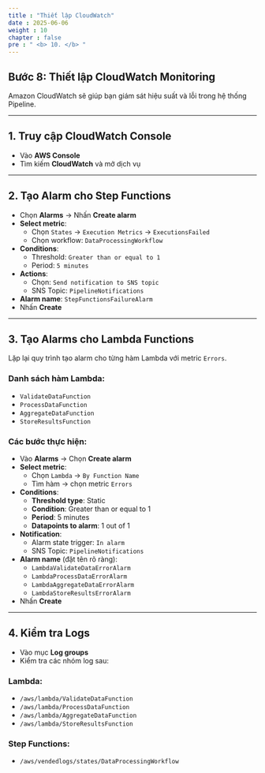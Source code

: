 ```yaml
---
title : "Thiết lập CloudWatch"
date : 2025-06-06 
weight : 10 
chapter : false
pre : " <b> 10. </b> "
---
```


## Bước 8: Thiết lập CloudWatch Monitoring

Amazon CloudWatch sẽ giúp bạn giám sát hiệu suất và lỗi trong hệ thống Pipeline.

---

## 1. Truy cập CloudWatch Console

- Vào **AWS Console**
- Tìm kiếm **CloudWatch** và mở dịch vụ

---

## 2. Tạo Alarm cho Step Functions

- Chọn **Alarms** → Nhấn **Create alarm**
- **Select metric**:
  - Chọn `States` → `Execution Metrics` → `ExecutionsFailed`
  - Chọn workflow: `DataProcessingWorkflow`
- **Conditions**:
  - Threshold: `Greater than or equal to 1`
  - Period: `5 minutes`
- **Actions**:
  - Chọn: `Send notification to SNS topic`
  - SNS Topic: `PipelineNotifications`
- **Alarm name**: `StepFunctionsFailureAlarm`
- Nhấn **Create**

---

## 3. Tạo Alarms cho Lambda Functions

Lặp lại quy trình tạo alarm cho từng hàm Lambda với metric `Errors`.

### Danh sách hàm Lambda:
- `ValidateDataFunction`
- `ProcessDataFunction`
- `AggregateDataFunction`
- `StoreResultsFunction`

### Các bước thực hiện:
- Vào **Alarms** → Chọn **Create alarm**
- **Select metric**:
  - Chọn `Lambda` → `By Function Name`
  - Tìm hàm → chọn metric `Errors`
- **Conditions**:
  - **Threshold type**: Static
  - **Condition**: Greater than or equal to 1
  - **Period**: 5 minutes
  - **Datapoints to alarm**: 1 out of 1
- **Notification**:
  - Alarm state trigger: `In alarm`
  - SNS Topic: `PipelineNotifications`
- **Alarm name** (đặt tên rõ ràng):
  - `LambdaValidateDataErrorAlarm`
  - `LambdaProcessDataErrorAlarm`
  - `LambdaAggregateDataErrorAlarm`
  - `LambdaStoreResultsErrorAlarm`
- Nhấn **Create**

---

## 4. Kiểm tra Logs

- Vào mục **Log groups**
- Kiểm tra các nhóm log sau:

### Lambda:
- `/aws/lambda/ValidateDataFunction`
- `/aws/lambda/ProcessDataFunction`
- `/aws/lambda/AggregateDataFunction`
- `/aws/lambda/StoreResultsFunction`

### Step Functions:
- `/aws/vendedlogs/states/DataProcessingWorkflow`


